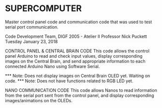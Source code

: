 # SUPERCOMPUTER
Master control panel code and communication code that was used to test serial port communication.

Code Development Team,
DIGF 2005 - Atelier II
Professor Nick Puckett
Tuesday January 23, 2018

CONTROL PANEL & CENTRAL BRAIN CODE
This code allows the control panel Arduino to read and check input values,
display corresponding images on the Central Brain, and send appropriate
information to each connected Arduino Nano using Software Serial.

*** Note: Does not display images on Central Brain OLED yet. Waiting on code.
*** Note: Does not have functions related to RGB LED yet.
  
NANO COMMUNICATION CODE
This code allows Nanos to read information from the serial port sent
from the control panel, and display corresponding images/animations on
the OLEDs.



